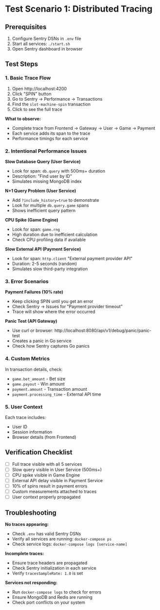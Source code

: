 # Test Scenario 1: Distributed Tracing

## Prerequisites
1. Configure Sentry DSNs in `.env` file
2. Start all services: `./start.sh`
3. Open Sentry dashboard in browser

## Test Steps

### 1. Basic Trace Flow
1. Open http://localhost:4200
2. Click "SPIN" button
3. Go to Sentry → Performance → Transactions
4. Find the `slot-machine-spin` transaction
5. Click to see the full trace

**What to observe:**
- Complete trace from Frontend → Gateway → User → Game → Payment
- Each service adds its span to the trace
- Performance timings for each service

### 2. Intentional Performance Issues

**Slow Database Query (User Service)**
- Look for span: `db.query` with 500ms+ duration
- Description: "Find user by ID"
- Simulates missing MongoDB index

**N+1 Query Problem (User Service)**
- Add `?include_history=true` to demonstrate
- Look for multiple `db.query.game` spans
- Shows inefficient query pattern

**CPU Spike (Game Engine)**
- Look for span: `game.rng` 
- High duration due to inefficient calculation
- Check CPU profiling data if available

**Slow External API (Payment Service)**
- Look for span: `http.client` "External payment provider API"
- Duration: 2-5 seconds (random)
- Simulates slow third-party integration

### 3. Error Scenarios

**Payment Failures (10% rate)**
- Keep clicking SPIN until you get an error
- Check Sentry → Issues for "Payment provider timeout"
- Trace will show where the error occurred

**Panic Test (API Gateway)**
- Use curl or browser: http://localhost:8080/api/v1/debug/panic/panic-test
- Creates a panic in Go service
- Check how Sentry captures Go panics

### 4. Custom Metrics

In transaction details, check:
- `game.bet_amount` - Bet size
- `game.payout` - Win amount
- `payment.amount` - Transaction amount
- `payment.processing_time` - External API time

### 5. User Context

Each trace includes:
- User ID
- Session information
- Browser details (from Frontend)

## Verification Checklist

- [ ] Full trace visible with all 5 services
- [ ] Slow query visible in User Service (500ms+)
- [ ] CPU spike visible in Game Engine
- [ ] External API delay visible in Payment Service
- [ ] 10% of spins result in payment errors
- [ ] Custom measurements attached to traces
- [ ] User context properly propagated

## Troubleshooting

**No traces appearing:**
- Check `.env` has valid Sentry DSNs
- Verify all services are running: `docker-compose ps`
- Check service logs: `docker-compose logs [service-name]`

**Incomplete traces:**
- Ensure trace headers are propagated
- Check Sentry initialization in each service
- Verify `tracesSampleRate: 1.0` is set

**Services not responding:**
- Run `docker-compose logs` to check for errors
- Ensure MongoDB and Redis are running
- Check port conflicts on your system